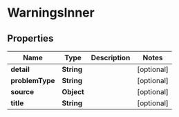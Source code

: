 # WarningsInner

## Properties
Name | Type | Description | Notes
------------ | ------------- | ------------- | -------------
**detail** | **String** |  |  [optional]
**problemType** | **String** |  |  [optional]
**source** | **Object** |  |  [optional]
**title** | **String** |  |  [optional]

